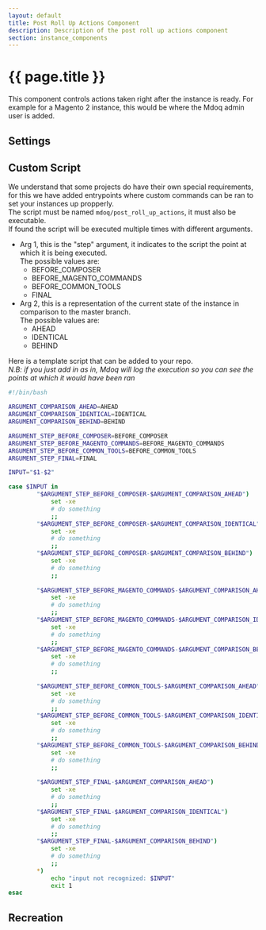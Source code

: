 ```yaml
---
layout: default
title: Post Roll Up Actions Component
description: Description of the post roll up actions component
section: instance_components
---
```


# {{ page.title }}
This component controls actions taken right after the instance is ready. For example for a Magento 2 instance, this would be where the Mdoq admin user is added.

## Settings

## Custom Script
We understand that some projects do have their own special requirements, for this we have added entrypoints where custom commands can be ran to set your instances up propperly.  
The script must be named `mdoq/post_roll_up_actions`, it must also be executable.  
If found the script will be executed multiple times with different arguments.
- Arg 1, this is the "step" argument, it indicates to the script the point at which it is being executed.  
  The possible values are:
  - BEFORE_COMPOSER
  - BEFORE_MAGENTO_COMMANDS
  - BEFORE_COMMON_TOOLS
  - FINAL
- Arg 2, this is a representation of the current state of the instance in comparison to the master branch.  
  The possible values are:  
  - AHEAD
  - IDENTICAL
  - BEHIND
  
Here is a template script that can be added to your repo.  
_N.B: if you just add in as in, Mdoq will log the execution so you can see the points at which it would have been ran_
```bash
#!/bin/bash

ARGUMENT_COMPARISON_AHEAD=AHEAD
ARGUMENT_COMPARISON_IDENTICAL=IDENTICAL
ARGUMENT_COMPARISON_BEHIND=BEHIND

ARGUMENT_STEP_BEFORE_COMPOSER=BEFORE_COMPOSER
ARGUMENT_STEP_BEFORE_MAGENTO_COMMANDS=BEFORE_MAGENTO_COMMANDS
ARGUMENT_STEP_BEFORE_COMMON_TOOLS=BEFORE_COMMON_TOOLS
ARGUMENT_STEP_FINAL=FINAL

INPUT="$1-$2"

case $INPUT in
        "$ARGUMENT_STEP_BEFORE_COMPOSER-$ARGUMENT_COMPARISON_AHEAD")
            set -xe
            # do something
            ;;
        "$ARGUMENT_STEP_BEFORE_COMPOSER-$ARGUMENT_COMPARISON_IDENTICAL")
            set -xe
            # do something
            ;;
        "$ARGUMENT_STEP_BEFORE_COMPOSER-$ARGUMENT_COMPARISON_BEHIND")
            set -xe
            # do something
            ;;
            
        "$ARGUMENT_STEP_BEFORE_MAGENTO_COMMANDS-$ARGUMENT_COMPARISON_AHEAD")
            set -xe
            # do something
            ;;
        "$ARGUMENT_STEP_BEFORE_MAGENTO_COMMANDS-$ARGUMENT_COMPARISON_IDENTICAL")
            set -xe
            # do something
            ;;
        "$ARGUMENT_STEP_BEFORE_MAGENTO_COMMANDS-$ARGUMENT_COMPARISON_BEHIND")
            set -xe
            # do something
            ;;
            
        "$ARGUMENT_STEP_BEFORE_COMMON_TOOLS-$ARGUMENT_COMPARISON_AHEAD")
            set -xe
            # do something
            ;;
        "$ARGUMENT_STEP_BEFORE_COMMON_TOOLS-$ARGUMENT_COMPARISON_IDENTICAL")
            set -xe
            # do something
            ;;
        "$ARGUMENT_STEP_BEFORE_COMMON_TOOLS-$ARGUMENT_COMPARISON_BEHIND")
            set -xe
            # do something
            ;;
            
        "$ARGUMENT_STEP_FINAL-$ARGUMENT_COMPARISON_AHEAD")
            set -xe
            # do something
            ;;
        "$ARGUMENT_STEP_FINAL-$ARGUMENT_COMPARISON_IDENTICAL")
            set -xe
            # do something
            ;;
        "$ARGUMENT_STEP_FINAL-$ARGUMENT_COMPARISON_BEHIND")
            set -xe
            # do something
            ;;
        *)
            echo "input not recognized: $INPUT"
            exit 1
esac
```

## Recreation

